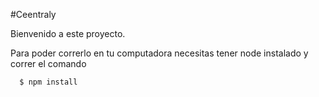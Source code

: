 #Ceentraly



Bienvenido a este proyecto. 

Para poder correrlo en tu computadora necesitas tener
node instalado y correr el comando

```bash
  $ npm install
```